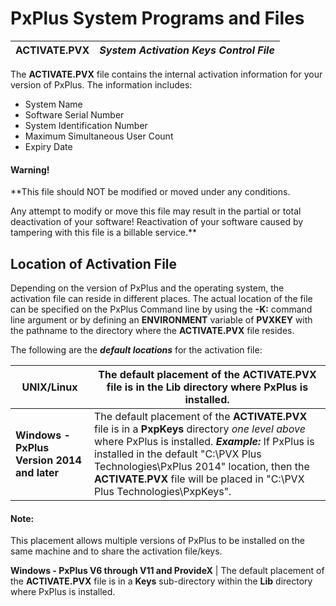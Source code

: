 # PxPlus System Programs and Files

**ACTIVATE.PVX** |  **_System Activation Keys Control File_**  
---|---  
  
The **ACTIVATE.PVX** file contains the internal activation information for your version of PxPlus. The information includes:

  * System Name
  * Software Serial Number
  * System Identification Number
  * Maximum Simultaneous User Count
  * Expiry Date



#### **Warning!**  
**This file should NOT be modified or moved under any conditions.  
  
Any attempt to modify or move this file may result in the partial or total deactivation of your software! Reactivation of your software caused by tampering with this file is a billable service.**

## Location of Activation File

Depending on the version of PxPlus and the operating system, the activation file can reside in different places. The actual location of the file can be specified on the PxPlus Command line by using the **-K:** command line argument or by defining an **ENVIRONMENT** variable of **PVXKEY** with the pathname to the directory where the **ACTIVATE.PVX** file resides.

The following are the **_default locations_** for the activation file:

**UNIX/Linux** |  The default placement of the **ACTIVATE.PVX** file is in the **Lib** directory where PxPlus is installed.  
---|---  
**Windows - PxPlus Version 2014 and later** |  The default placement of the **ACTIVATE.PVX** file is in a **PxpKeys** directory _one level above_ where PxPlus is installed. **_Example:_** If PxPlus is installed in the default "C:\PVX Plus Technologies\PxPlus 2014" location, then the **ACTIVATE.PVX** file will be placed in "C:\PVX Plus Technologies\PxpKeys".

#### **Note:**  
This placement allows multiple versions of PxPlus to be installed on the same machine and to share the activation file/keys.  
  
**Windows - PxPlus V6 through V11 and ProvideX** |  The default placement of the **ACTIVATE.PVX** file is in a **Keys** sub-directory within the **Lib** directory where PxPlus is installed.
